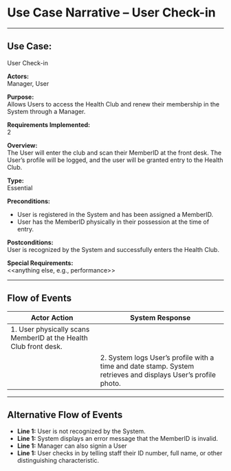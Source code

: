 # Use Case Narrative – User Check-in  

---

## Use Case:  
User Check-in  

**Actors:**  
Manager, User  

**Purpose:**  
Allows Users to access the Health Club and renew their membership in the System through a Manager.  

**Requirements Implemented:**  
2  

**Overview:**  
The User will enter the club and scan their MemberID at the front desk. The User’s profile will be logged, and the user will be granted entry to the Health Club.  

**Type:**  
Essential  

**Preconditions:**  
- User is registered in the System and has been assigned a MemberID.  
- User has the MemberID physically in their possession at the time of entry.  

**Postconditions:**  
User is recognized by the System and successfully enters the Health Club.  

**Special Requirements:**  
<<anything else, e.g., performance>>  

---

## Flow of Events  

| **Actor Action** | **System Response** |
|------------------|---------------------|
| 1. User physically scans MemberID at the Health Club front desk. | |
||2. System logs User’s profile with a time and date stamp. System retrieves and displays User’s profile photo. |


---

## Alternative Flow of Events  

- **Line 1:** User is not recognized by the System.  
- **Line 1:** System displays an error message that the MemberID is invalid.  
- **Line 1:** Manager can also signin a User
- **Line 1:** User checks in by telling staff their ID number, full name, or other distinguishing characteristic.  

